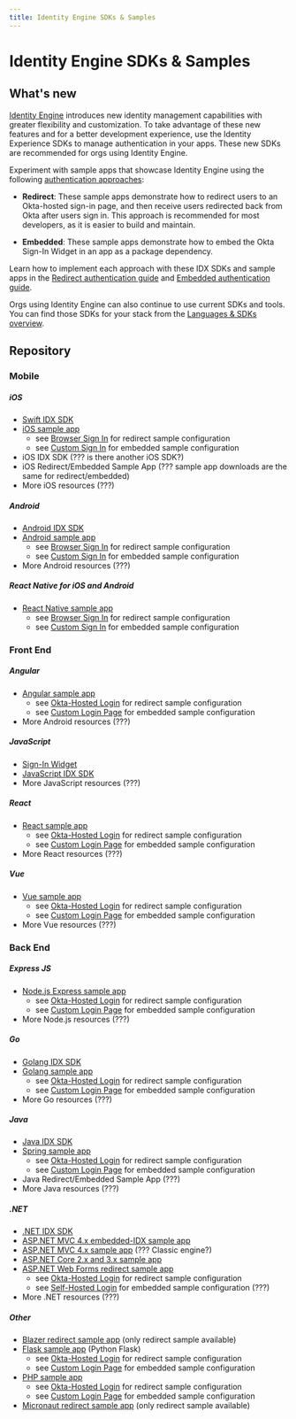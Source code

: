 ```yaml
---
title: Identity Engine SDKs & Samples
---
```


# Identity Engine SDKs & Samples

<ApiLifecycle access="ie" />

## What's new

[Identity Engine](/docs/concepts/ie-intro/) introduces new identity management capabilities with greater flexibility and customization. To take advantage of these new features and for a better development experience, use the Identity Experience SDKs to manage authentication in your apps. These new SDKs are recommended for orgs using Identity Engine.
<!-- Identity Engine introduces new capabilities and design patterns. To take advantage of these new features and provide a better development experience, new Okta Identity Experience (IDX) SDKs are available and recommended for orgs using Identity Engine. -->

Experiment with sample apps that showcase Identity Engine using the following [authentication approaches](/docs/concepts/redirect-vs-embedded/):
<!-- We also have new sample apps for you to experiment with Identity Engine authentication, for multiple authentication approaches: -->

* **Redirect**: These sample apps demonstrate how to redirect users to an Okta-hosted sign-in page, and then receive users redirected back from Okta after users sign in. This approach is recommended for most developers, as it is easier to build and maintain.
<!--This approach is much easier to build and maintain, and is recommended for most developers.-->

* **Embedded**: These sample apps demonstrate how to embed the Okta Sign-In Widget in an app as a package dependency.

Learn how to implement each approach with these IDX SDKs and sample apps in the [Redirect authentication guide](/docs/guides/sampleapp-oie-redirectauth/) and [Embedded authentication guide](/docs/guides/oie-embedded-sdk-start-with-use-case/).

Orgs using Identity Engine can also continue to use current SDKs and tools. You can find those SDKs for your stack from the [Languages & SDKs overview](/code/).
<!-- Orgs using Identity Engine can also continue to use current SDKs and tools, including  Authentication, Management, and Hooks SDKs. You can find those SDKs for your stack from the Languages & SDKs overview. -->

## Repository

### Mobile

##### iOS

* [Swift IDX SDK](https://github.com/okta/okta-idx-swift) 
* [iOS sample app](https://github.com/okta/samples-ios)
	- see [Browser Sign In](https://github.com/okta/samples-ios/tree/master/browser-sign-in) for redirect sample configuration
	- see [Custom Sign In](https://github.com/okta/samples-ios/tree/master/custom-sign-in) for embedded sample configuration
* iOS IDX SDK (??? is there another iOS SDK?)
* iOS Redirect/Embedded Sample App (??? sample app downloads are the same for redirect/embedded)
* More iOS resources (???)

##### Android

* [Android IDX SDK](https://github.com/okta/okta-idx-android)
* [Android sample app](https://github.com/okta/samples-android)
	- see [Browser Sign In](https://github.com/okta/samples-android/tree/master/browser-sign-in) for redirect sample configuration
	- see [Custom Sign In](https://github.com/okta/samples-android/tree/master/custom-sign-in) for embedded sample configuration
* More Android resources (???)

##### React Native for iOS and Android

* [React Native sample app](https://github.com/okta/samples-js-react-native)
	- see [Browser Sign In](https://github.com/okta/samples-js-react-native/tree/master/browser-sign-in) for redirect sample configuration
	- see [Custom Sign In](https://github.com/okta/samples-js-react-native/tree/master/custom-sign-in) for embedded sample configuration

### Front End

##### Angular

* [Angular sample app](https://github.com/okta/samples-js-angular)
	- see [Okta-Hosted Login](https://github.com/okta/samples-js-angular/tree/master/okta-hosted-login) for redirect sample configuration
	- see [Custom Login Page](https://github.com/okta/samples-js-angular/tree/master/custom-login) for embedded sample configuration
* More Android resources (???)

##### JavaScript

* [Sign-In Widget](https://github.com/okta/okta-signin-widget)
* [JavaScript IDX SDK](https://github.com/okta/okta-idx-js)
* More JavaScript resources (???)

##### React

* [React sample app](https://github.com/okta/samples-js-react)
	- see [Okta-Hosted Login](https://github.com/okta/samples-js-react/tree/master/okta-hosted-login) for redirect sample configuration
	- see [Custom Login Page](https://github.com/okta/samples-js-react/tree/master/custom-login) for embedded sample configuration
* More React resources (???)

##### Vue

* [Vue sample app](https://github.com/okta/samples-js-vue)
	- see [Okta-Hosted Login](https://github.com/okta/samples-js-vue/tree/master/okta-hosted-login) for redirect sample configuration
	- see [Custom Login Page](https://github.com/okta/samples-js-vue/tree/master/custom-login) for embedded sample configuration
* More Vue resources (???)

### Back End

##### Express JS

* [Node.js Express sample app](https://github.com/okta/samples-nodejs-express-4)
	- see [Okta-Hosted Login](https://github.com/okta/samples-nodejs-express-4/tree/master/okta-hosted-login) for redirect sample configuration
	- see [Custom Login Page](https://github.com/okta/samples-nodejs-express-4/tree/master/custom-login) for embedded sample configuration
* More Node.js resources (???)

##### Go

* [Golang IDX SDK](https://github.com/okta/okta-idx-golang)
* [Golang sample app](https://github.com/okta/samples-golang)
	- see [Okta-Hosted Login](https://github.com/okta/samples-golang/tree/master/okta-hosted-login) for redirect sample configuration
	- see [Custom Login Page](https://github.com/okta/samples-golang/tree/master/custom-login) for embedded sample configuration
* More Go resources (???)

##### Java

* [Java IDX SDK](https://github.com/okta/okta-idx-java)
* [Spring sample app](https://github.com/okta/samples-java-spring)
	- see [Okta-Hosted Login](https://github.com/okta/samples-java-spring/tree/master/okta-hosted-login) for redirect sample configuration
	- see [Custom Login Page](https://github.com/okta/samples-java-spring/tree/master/custom-login) for embedded sample configuration
* Java Redirect/Embedded Sample App (???)
* More Java resources (???)

##### .NET

* [.NET IDX SDK](https://github.com/okta/okta-idx-dotnet)
* [ASP.NET MVC 4.x embedded-IDX sample app](https://github.com/okta/okta-idx-dotnet/tree/master/samples/samples-aspnet)
* [ASP.NET MVC 4.x sample app](https://github.com/okta/samples-aspnet) (??? Classic engine?)
* [ASP.NET Core 2.x and 3.x sample app](https://github.com/okta/samples-aspnetcore)
* [ASP.NET Web Forms redirect sample app](https://github.com/okta/samples-aspnet-webforms)
	- see [Okta-Hosted Login](https://github.com/okta/samples-aspnet-webforms/tree/master/okta-hosted-login) for redirect sample configuration
	- see [Self-Hosted Login](https://github.com/okta/samples-aspnet-webforms/tree/master/self-hosted-login) for embedded sample configuration (???)
* More .NET resources (???)

##### Other
* [Blazer redirect sample app](https://github.com/okta/samples-blazor) (only redirect sample available)
* [Flask sample app](https://github.com/okta/samples-python-flask) (Python Flask)
	- see [Okta-Hosted Login](https://github.com/okta/samples-python-flask/tree/master/okta-hosted-login) for redirect sample configuration
	- see [Custom Login Page](https://github.com/okta/samples-python-flask/tree/master/custom-login) for embedded sample configuration
* [PHP sample app](https://github.com/okta/samples-php)
	- see [Okta-Hosted Login](https://github.com/okta/samples-php/tree/develop/okta-hosted-login) for redirect sample configuration
	- see [Custom Login Page](https://github.com/okta/samples-php/tree/develop/custom-login) for embedded sample configuration
* [Micronaut redirect sample app](https://github.com/okta/samples-java-micronaut) (only redirect sample available)

